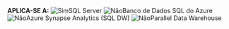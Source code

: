 <Token>**APLICA-SE A:** ![Sim](media/yes-icon.png)SQL Server ![Não](media/no-icon.png)Banco de Dados SQL do Azure ![Não](media/no-icon.png)Azure Synapse Analytics (SQL DW) ![Não](media/no-icon.png)Parallel Data Warehouse </Token>
